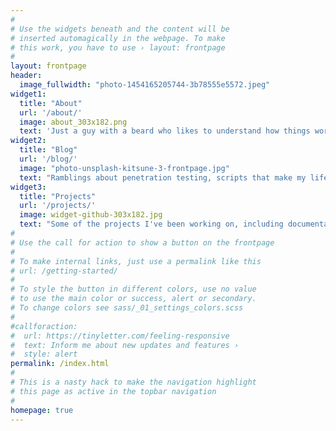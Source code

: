 ```yaml
---
#
# Use the widgets beneath and the content will be
# inserted automagically in the webpage. To make
# this work, you have to use › layout: frontpage
#
layout: frontpage
header:
  image_fullwidth: "photo-1454165205744-3b78555e5572.jpeg"
widget1:
  title: "About"
  url: '/about/'
  image: about_303x182.png
  text: 'Just a guy with a beard who likes to understand how things work. And tacos. Lots of tacos.'
widget2:
  title: "Blog"
  url: '/blog/'
  image: "photo-unsplash-kitsune-3-frontpage.jpg"  
  text: "Ramblings about penetration testing, scripts that make my life easier, and how bad the Braves will be this season."
widget3:
  title: "Projects"
  url: '/projects/'
  image: widget-github-303x182.jpg
  text: "Some of the projects I've been working on, including documentation and example usage."
#
# Use the call for action to show a button on the frontpage
#
# To make internal links, just use a permalink like this
# url: /getting-started/
#
# To style the button in different colors, use no value
# to use the main color or success, alert or secondary.
# To change colors see sass/_01_settings_colors.scss
#
#callforaction:
#  url: https://tinyletter.com/feeling-responsive
#  text: Inform me about new updates and features ›
#  style: alert
permalink: /index.html
#
# This is a nasty hack to make the navigation highlight
# this page as active in the topbar navigation
#
homepage: true
---
```

<meta name="twitter:image" content="http://porterhau5.com/images/twitter-meta-homepage.png">
